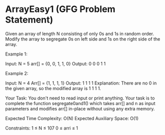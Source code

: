 # ArrayEasy1 (GFG Problem Statement)

Given an array of length N consisting of only 0s and 1s in random order. Modify the array to segregate 0s on left side and 1s on the right side of the array.

Example 1:

Input:
N = 5
arr[] = {0, 0, 1, 1, 0}
Output: 0 0 0 1 1

Example 2:

Input:
N = 4
Arr[] = {1, 1, 1, 1}
Output: 1 1 1 1
Explanation: There are no 0 in the given array, 
so the modified array is 1 1 1 1.

Your Task:
You don't need to read input or print anything. Your task is to complete the function segregate0and1() which takes arr[] and n as input parameters and modifies arr[] in-place without using any extra memory.


Expected Time Complexity: O(N)
Expected Auxiliary Space: O(1)


Constraints:
1 ≤ N ≤ 107
0 ≤ arri ≤ 1


